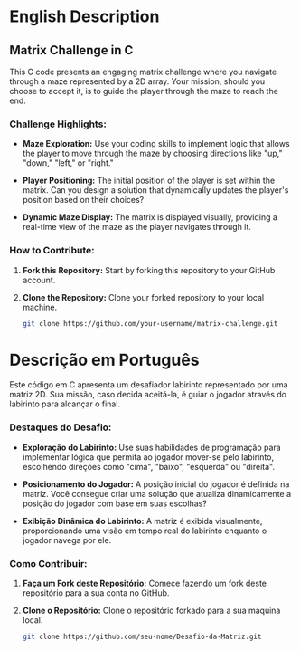 # English Description

## Matrix Challenge in C

This C code presents an engaging matrix challenge where you navigate through a maze represented by a 2D array. Your mission, should you choose to accept it, is to guide the player through the maze to reach the end.

### Challenge Highlights:

- **Maze Exploration:** Use your coding skills to implement logic that allows the player to move through the maze by choosing directions like "up," "down," "left," or "right."

- **Player Positioning:** The initial position of the player is set within the matrix. Can you design a solution that dynamically updates the player's position based on their choices?

- **Dynamic Maze Display:** The matrix is displayed visually, providing a real-time view of the maze as the player navigates through it.

### How to Contribute:

1. **Fork this Repository:** Start by forking this repository to your GitHub account.

2. **Clone the Repository:** Clone your forked repository to your local machine.

   ```bash
   git clone https://github.com/your-username/matrix-challenge.git

# Descrição em Português

Este código em C apresenta um desafiador labirinto representado por uma matriz 2D. Sua missão, caso decida aceitá-la, é guiar o jogador através do labirinto para alcançar o final.

### Destaques do Desafio:

- **Exploração do Labirinto:** Use suas habilidades de programação para implementar lógica que permita ao jogador mover-se pelo labirinto, escolhendo direções como "cima", "baixo", "esquerda" ou "direita".

- **Posicionamento do Jogador:** A posição inicial do jogador é definida na matriz. Você consegue criar uma solução que atualiza dinamicamente a posição do jogador com base em suas escolhas?

- **Exibição Dinâmica do Labirinto:** A matriz é exibida visualmente, proporcionando uma visão em tempo real do labirinto enquanto o jogador navega por ele.

### Como Contribuir:

1. **Faça um Fork deste Repositório:** Comece fazendo um fork deste repositório para a sua conta no GitHub.

2. **Clone o Repositório:** Clone o repositório forkado para a sua máquina local.

   ```bash
   git clone https://github.com/seu-nome/Desafio-da-Matriz.git
